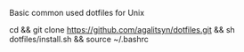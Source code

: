 Basic common used dotfiles for Unix

cd && git clone https://github.com/agalitsyn/dotfiles.git && sh dotfiles/install.sh && source ~/.bashrc
